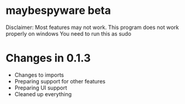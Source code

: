 # maybespyware beta

Disclaimer: 
Most features may not work.
This program does not work properly on windows
You need to run this as sudo

# Changes in 0.1.3
- Changes to imports
- Preparing support for other features
- Preparing UI support
- Cleaned up everything